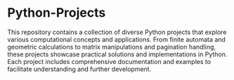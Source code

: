 # Python-Projects

This repository contains a collection of diverse Python projects that explore various computational concepts and applications. From finite automata and geometric calculations to matrix manipulations and pagination handling, these projects showcase practical solutions and implementations in Python. Each project includes comprehensive documentation and examples to facilitate understanding and further development.
